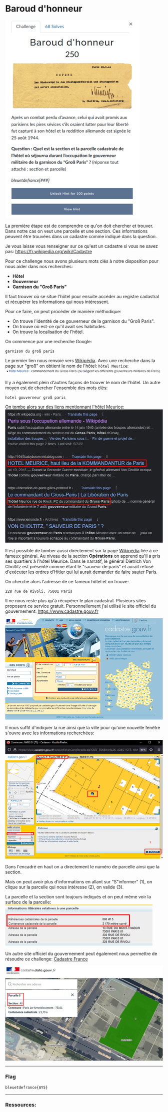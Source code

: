 # Baroud d'honneur
![baroud_dhonneur.png](../Images/baroud_dhonneur.png)

La première étape est de comprendre ce qu'on doit chercher et trouver. Dans notre cas on veut une parcelle et une section. Ces informations peuvent être trouvées dans un cadastre comme indiqué dans la question.

Je vous laisse vous renseigner sur ce qu'est un cadastre si vous ne savez pas: https://fr.wikipedia.org/wiki/Cadastre

Pour ce challenge nous avons plusieurs mots clés à notre disposition pour nous aider dans nos recherches:
- **Hôtel**
- **Gouverneur**
- **Garnison du "Groß Paris"**

Il faut trouver où se situe l'hôtel pour ensuite accéder au registre cadastral et récupérer les informations qui nous intéressent.

Pour ce faire, on peut procéder de manière méthodique:
- On trouve l'identité de ce gouverneur de la garnison du "Groß Paris".
- On trouve où est-ce qu'il avait ses habitudes.
- On trouve la localisation de l'hôtel.

On commence par une recherche Google:
```
garnison du groß paris
```

Le premier lien nous renvoie vers [Wikipédia](https://fr.wikipedia.org/wiki/Paris_sous_l%27occupation_allemande). 
Avec une recherche dans la page sur "groß" on obtient le nom de l'hôtel: `hôtel Meurice`:
![meurice_wiki.png](../Images/meurice_wiki.png)

Il y a également plein d'autres façons de trouver le nom de l'hôtel. Un autre moyen est de chercher l'ensemble des mots clés:
```
hotel gouverneur groß paris
```

On tombe alors sur des liens mentionnant l'hôtel Meurice:
![google_meurice.png](../Images/google_meurice.png)

Il est possible de tomber aussi directement sur la page [Wikipédia](https://fr.wikipedia.org/wiki/Dietrich_von_Choltitz) liée à ce fameux général.
Au niveau de la section **Opérations** on apprend qu'il a pris ses quartiers à l'hôtel Meurice.
Dans le narratif, le général Dietrich Von Choltitz est présenté comme étant le "sauveur de paris" et aurait refusé d'exécuter les ordres d'Hitler qui lui aurait demander de faire sauter Paris.

On cherche alors l'adresse de ce fameux hôtel et on trouve: 
```
228 rue de Rivoli, 75001 Paris
```

Il ne nous reste plus qu'à récupérer le plan cadastral. Plusieurs sites proposent ce service gratuit. Personnellement j'ai utilisé le site officiel du gouvernement: https://www.cadastre.gouv.fr

![cadastre_recherche.png](../Images/cadastre_recherche.png)

Il nous suffit d'indiquer la rue ainsi que la ville pour qu'une nouvelle fenêtre s'ouvre avec les informations recherchées:

![cadastre.png](../Images/cadastre.png)

Dans l'encadré en haut on a directement le numéro de parcelle ainsi que la section. 

Mais on peut avoir plus d'informations en allant sur "S"informer" (1), on clique sur la parcelle qui nous intéresse (2), on valide (3).

La parcelle et la section sont toujours indiqués et on peut même voir la surface de la parcelle:
![infos_parcelle.png](../Images/infos_parcelle.png)

Un autre site officiel du gouvernement peut également nous permettre de résoudre ce challenge: [Cadastre France](https://cadastre.data.gouv.fr/map?style=ortho&parcelleId=75101000AY0005#18/48.865349/2.328214)

![cadastre_2.png](../Images/cadastre_2.png)


---
### Flag
```
bleuetdefrance{AY5}
```

---
### Ressources:
